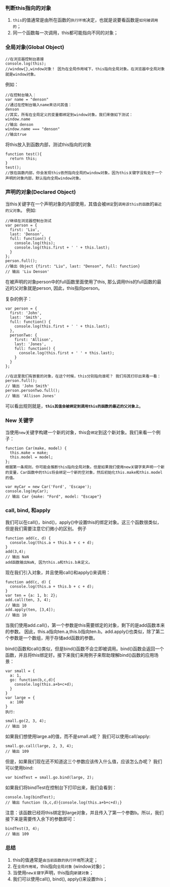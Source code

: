 ### 判断this指向的对象
1. `this`的值通常是由所在函数的`执行环境`决定，也就是说要看函数是`如何被调用的`；
2. 同一个函数每一次调用，this都可能指向不同的对象；
### 全局对象(Global Object)
```
//在浏览器控制台直接
console.log(this);
//window{},window对象！ 因为在全局作用域下，this指向全局对象。在浏览器中全局对象就是window对象。
```
例如：
```
//在控制台输入：
var name = "denson"
//通过在控制台输入name来访问其值：
denson
//其实，所有在全局定义的变量都绑定到window对象。我们来做如下测试：
window.name
//输出 denson
window.name === "denson"
//输出true
```
将this放入到函数内部，测试this指向的对象
```
function test(){
  return this;
}
test();
//放在函数内部，你会发现this依然指向全局的window对象。因为this关键字没有处于一个声明的对象内部，默认指向全局window对象。
```


### 声明的对象(Declared Object)
当this关键字在一个声明对象的内部使用，其值会被`绑定`到`调用该this的函数`的`最近的父对象`。
例如:
```
//继续在浏览器控制台测试
var person = {
  first: 'Liu',
  last: 'Denson',  
  full: function() {
    console.log(this);
    console.log(this.first + ' ' + this.last);
  }
};
person.full();
//输出 Object {first: "Liu", last: "Denson", full: function}
// 输出 'Liu Denson'
```
在被声明的对象person中的full函数里面使用了this, 那么调用this的full函数的最近的父对象就是person, 因此，this指向person。

复杂的例子：
```
var person = {
  first: 'John',
  last: 'Smith',
  full: function() {
    console.log(this.first + ' ' + this.last);
  },
  personTwo: {
    first: 'Allison',
    last: 'Jones',
    full: function() {
      console.log(this.first + ' ' + this.last);
    }
  }
};

//在这里我们有嵌套的对象，在这个时候，this分别指向谁呢？ 我们将其打印出来看一看：
person.full();
// 输出 'John Smith'
person.personTwo.full();
// 输出 'Allison Jones'
```
可以看出规则就是，**`this其值会被绑定到调用this的函数的最近的父对象上`**。

### New 关键字
当使用`new`关键字构建一个新的对象，this会`绑定`到这个新对象。我们来看一个例子：
```
function Car(make, model) {
  this.make = make;
  this.model = model;
};
根据第一条规则，你可能会推断this指向全局对象。但是如果我们使用new关键字来声明一个新的变量，Car函数中的this将会绑定一个新的空对象，然后初始化this.make和this.model的值。

var myCar = new Car('Ford', 'Escape');
console.log(myCar);
// 输出 Car {make: "Ford", model: "Escape"}
```
### call, bind, 和apply
我们可以在call()，bind()，apply()中设置this的绑定对象。这三个函数很类似，但是我们需要注意它们微小的区别。
例子
```
function add(c, d) {
  console.log(this.a + this.b + c + d);
}
add(3,4);
// 输出 NaN
add函数输出NaN, 因为this.a和this.b未定义。
```
现在我们引入对象，并且使用call()和apply()来调用：
```
function add(c, d) {
  console.log(this.a + this.b + c + d);
}
var ten = {a: 1, b: 2};
add.call(ten, 3, 4);
// 输出 10
add.apply(ten, [3,4]);
// 输出 10
```
当我们使用add.call()，第一个参数是this需要绑定的对象，剩下的是add函数本来的参数。
因此，this.a指向ten.a,this.b指向ten.b。add.apply()也类似，除了第二个参数是一个数组，用于存储add函数的参数。

bind()函数和call()类似，但是bind()函数不会立即被调用。bind()函数会返回一个函数，并且将this绑定好。接下来我们来用例子来帮助理解bind()函数的应用场景：
```
var small = {
  a: 1,
  go: function(b,c,d){
    console.log(this.a+b+c+d);
  }
}
var large = {
  a: 100
}
执行:

small.go(2, 3, 4);
// 输出 10
```
如果我们想使用large.a的值，而不是small.a呢？ 我们可以使用call/apply:
```
small.go.call(large, 2, 3, 4);
// 输出 109
```
但是，如果我们现在还不知道这三个参数应该传入什么值，应该怎么办呢？ 我们可以使用bind:
```
var bindTest = small.go.bind(large, 2);
```
如果我们将bindTest在控制台下打印出来，我们会看到：
```
console.log(bindTest);
// 输出 function (b,c,d){console.log(this.a+b+c+d);}
```
注意：该函数已经将this绑定到large对象，并且传入了第一个参数b。所以，我们接下来是需要传入余下的参数即可：
```
bindTest(3, 4);
// 输出 109
```
### 总结
1. this的值通常是`由当前函数的执行环境`所决定；
2. 在`全局作用域`，this指向`全局对象` (window对象)；
3. 当使用`new关键字`声明，this指向`新建对象`；
4. 我们可以使用call(), bind(), apply()来设置this；














